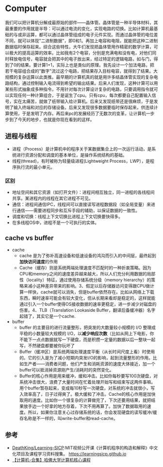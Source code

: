 # Computer

我们可以把计算机分解成最原始的部件——晶体管。晶体管是一种半导体材料，其最重要的作用就是半导：可以通过电流的变化，实现电路的切换。比如计算机最基础的与或非运算，都可以通过晶体管组成的电子元件实现。而通过晶体管的电位差不同，就可以体现"二进制数据"，即0和1。再加上电容和电阻，就能把这种二进制数据临时保存起来。综合这些特性，大牛们发现把晶体管用作精密的数学计算，可以极大的提高运算的效率。比如我有2个电容，分别是充满电和没有电，对他们同时释放电信号，电容就会把其中的电子放出来，经过特定的逻辑电路，如与门，得到了0的结果。要计算1+1，实际上也是类似的原理。我先设计一个加法电路，把若干电容组合成的"数字"流过这个电路，把结果存入目标电容，就得到了结果。大规模的复杂运算以此类推。最早期的计算机真的就是用许多结晶体管实现的复杂电路结构，通过控制输入电流得到希望的输出结果。后来人们发现，这种计算可以用某些形式抽象成多种指令，不用针对每次计算设计复杂的电路，只要调用指令就可以实现任何一种计算组合，于是诞生了cpu。只有cpu，每次都要自己配置输入信号，实在太痛苦，就做了纸带输入给计算机。后来又发现纸带还是很麻烦，于是发明了输入终端和对应的存储设备。后来又发现很多数据要临时保存起来，供连续计算使用，于是发明了内存。再后来pc的发展经历了无数次的变革，让计算机一步步到了今天的地步，也就是你现在看到的这样。

## 进程与线程

* 进程（Process）是计算机中的程序关于某数据集合上的一次运行活动，是系统进行资源分配和调度的基本单位，是操作系统结构的基础。
* 线程(thread)，有时被称为轻量级进程(Lightweight Process，LWP），是程序执行流的最小单元。

### 区别

* 地址空间和其它资源（如打开文件）：进程间相互独立，同一进程的各线程间共享。某进程内的线程在其它进程不可见。
* 通信：进程间通信IPC，线程间可以直接读写进程数据段（如全局变量）来进行通信——需要进程同步和互斥手段的辅助，以保证数据的一致性。
* 调度和切换：线程上下文切换比进程上下文切换要快得多。
* 在多线程OS中，进程不是一个可执行的实体。


## cache vs buffer

* cache
    - cache 是为了弥补高速设备和低速设备的鸿沟而引入的中间层，最终起到**加快访问速度**的作用
    - Cache（缓存）则是系统两端处理速度不匹配时的一种折衷策略。因为CPU和memory之间的速度差异越来越大，所以人们充分利用数据的局部性（locality）特征，通过使用存储系统分级（memory hierarchy）的策略来减小这种差异带来的影响。3、假定以后存储器访问变得跟CPU做计算一样快，cache就可以消失，但是buffer依然存在。比如从网络上下载东西，瞬时速率可能会有较大变化，但从长期来看却是稳定的，这样就能通过引入一个buffer使得OS接收数据的速率更稳定，进一步减少对磁盘的伤害。4、TLB（Translation Lookaside Buffer，翻译后备缓冲器）名字起错了，其实它是一个cache.
* buffer
    - buffer 的主要目的进行流量整形，把突发的大数量较小规模的 I/O 整理成平稳的小数量较大规模的 I/O，以**减少响应次数**（比如从网上下电影，你不能下一点点数据就写一下硬盘，而是积攒一定量的数据以后一整块一起写，不然硬盘都要被你玩坏了
    - Buffer（缓冲区）是系统两端处理速度平衡（从长时间尺度上看）时使用的。它的引入是为了减小短期内突发I/O的影响，起到流量整形的作用。比如生产者——消费者问题，他们产生和消耗资源的速度大体接近，加一个buffer可以抵消掉资源刚产生/消耗时的突然变化。
    - Buffer的核心作用是用来缓冲，缓和冲击。比如你每秒要写100次硬盘，对系统冲击很大，浪费了大量时间在忙着处理开始写和结束写这两件事嘛。用个buffer暂存起来，变成每10秒写一次硬盘，对系统的冲击就很小，写入效率高了，日子过得爽了。极大缓和了冲击。Cache的核心作用是加快取用的速度。比如你一个很复杂的计算做完了，下次还要用结果，就把结果放手边一个好拿的地方存着，下次不用再算了。加快了数据取用的速度。所以，如果你注意关心过存储系统的话，你会发现硬盘的读写缓冲/缓存名称是不一样的，叫write-buffer和read-cache。


## 参考

* [DeathKing/Learning-SICP](https://github.com/DeathKing/Learning-SICP):MIT视频公开课《计算机程序的构造和解释》中文化项目及课程学习资料搜集。 https://learningsicp.github.io
* [【计算机-合集】哈佛大学计算机核心课程](https://www.bilibili.com/video/av19302731)
